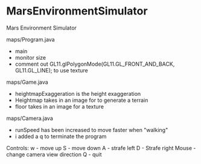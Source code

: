 # MarsEnvironmentSimulator
Mars Environment Simulator

maps/Program.java
- main 
- monitor size
- comment out GL11.glPolygonMode(GL11.GL_FRONT_AND_BACK, GL11.GL_LINE); to use texture

maps/Game.java
- heightmapExaggeration is the height exaggeration
- Heightmap takes in an image for to generate a terrain
- floor takes in an image for a texture

maps/Camera.java
- runSpeed has been increased to move faster when "walking"
- i added a q to terminate the program


Controls:
w - move up
S - move down
A - strafe left
D - Strafe right
Mouse - change camera view direction
Q - quit
